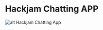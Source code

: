 # Hackjam Chatting APP

![alt Hackjam Chatting App](https://github.com/hackages/hackjam-chatting-app/blob/master/hackchat.png)
